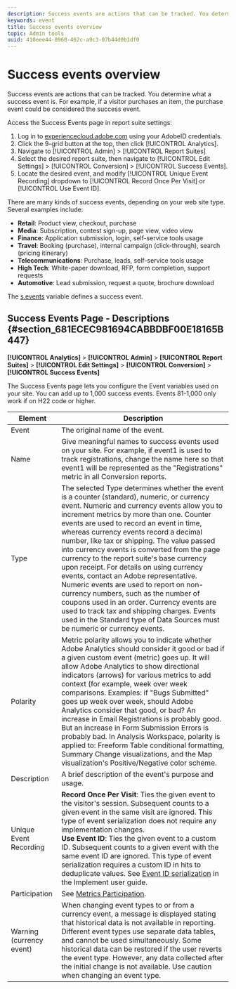 ```yaml
---
description: Success events are actions that can be tracked. You determine what a success event is. For example, if a visitor purchases an item, the purchase event could be considered the success event.
keywords: event
title: Success events overview
topic: Admin tools
uuid: 410eee44-8960-462c-a9c3-07b44d0b1df0
---
```


# Success events overview

Success events are actions that can be tracked. You determine what a success event is. For example, if a visitor purchases an item, the purchase event could be considered the success event.

Access the Success Events page in report suite settings:

1. Log in to [experiencecloud.adobe.com](https://experiencecloud.adobe.com) using your AdobeID credentials.
2. Click the 9-grid button at the top, then click [!UICONTROL Analytics].
3. Navigate to [!UICONTROL Admin] > [!UICONTROL Report Suites]
4. Select the desired report suite, then navigate to [!UICONTROL Edit Settings] > [!UICONTROL Conversion] > [!UICONTROL Success Events].
5. Locate the desired event, and modify [!UICONTROL Unique Event Recording] dropdown to [!UICONTROL Record Once Per Visit] or [!UICONTROL Use Event ID].

There are many kinds of success events, depending on your web site type. Several examples include:

* **Retail**: Product view, checkout, purchase 
* **Media**: Subscription, contest sign-up, page view, video view 
* **Finance**: Application submission, login, self-service tools usage 
* **Travel**: Booking (purchase), internal campaign (click-through), search (pricing itinerary) 
* **Telecommunications**: Purchase, leads, self-service tools usage 
* **High Tech**: White-paper download, RFP, form completion, support requests 
* **Automotive**: Lead submission, request a quote, brochure download

The [s.events](https://marketing.adobe.com/resources/help/en_US/sc/implement/events.html) variable defines a success event.

## Success Events Page - Descriptions {#section_681ECEC981694CABBDBF00E18165B447}

**[!UICONTROL Analytics]** > **[!UICONTROL Admin]** > **[!UICONTROL Report Suites]** > **[!UICONTROL Edit Settings]** > **[!UICONTROL Conversion]** > **[!UICONTROL Success Events]**

The Success Events page lets you configure the Event variables used on your site. You can add up to 1,000 success events. Events 81-1,000 only work if on H22 code or higher.

| Element | Description |
|--- |--- |
|Event|The original name of the event.|
|Name|Give meaningful names to success events used on your site. For example, if event1 is used to track registrations, change the name here so that event1 will be represented as the "Registrations" metric in all Conversion reports.|
|Type|The selected  Type determines whether the event is a counter (standard), numeric, or currency event. Numeric and currency events allow you to increment metrics by more than one.  Counter events are used to record an event in time, whereas currency events record a decimal number, like tax or shipping. The value passed into currency events is converted from the page currency to the report suite's base currency upon receipt. For details on using currency events, contact an Adobe representative. Numeric events are used to report on non-currency numbers, such as the number of coupons used in an order. Currency events are used to track tax and shipping charges. Events used in the Standard type of Data Sources must be numeric or currency events.|
|Polarity|Metric polarity allows you to indicate whether Adobe Analytics should consider it good or bad if a given custom event (metric) goes up. It will allow Adobe Analytics to show directional indicators (arrows) for various metrics to add context (for example, week over week comparisons.  Examples: if "Bugs Submitted" goes up week over week, should Adobe Analytics consider that good, or bad? An increase in Email Registrations is probably good. But an increase in Form Submission Errors is probably bad.  In Analysis Workspace, polarity is applied to: Freeform Table conditional formatting, Summary Change visualizations, and the Map visualization's Positive/Negative color scheme.|
|Description|A brief description of the event's purpose and usage.|
|Unique Event Recording|**Record Once Per Visit**: Ties the given event to the visitor's session. Subsequent counts to a given event in the same visit are ignored. This type of event serialization does not require any implementation changes.<br>**Use Event ID**: Ties the given event to a custom ID. Subsequent counts to a given event with the same event ID are ignored. This type of event serialization requires a custom ID in hits to deduplicate values. See [Event ID serialization](../../../implement/vars/page-vars/events/event-serialization.md) in the Implement user guide.|
|Participation|See [Metrics Participation](/help/components/c-variables/c-metrics/metrics-participation.md).|
|Warning (currency event)|When changing event types to or from a currency event, a message is displayed stating that historical data is not available in reporting.  Different event types use separate data tables, and cannot be used simultaneously. Some historical data can be restored if the user reverts the event type. However, any data collected after the initial change is not available. Use caution when changing an event type.|

